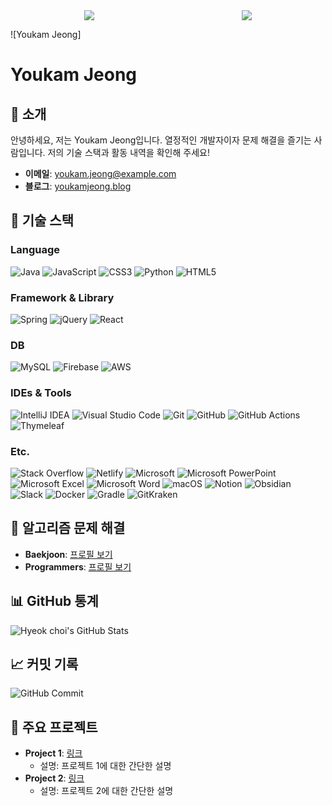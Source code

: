 <div style="display: flex; justify-content: space-around;">
  <a href="https://github.com/Youkamii/github-readme-stats">
    <img src="https://github-readme-stats.vercel.app/api/top-langs/?username=Youkamii" />
  </a>
<a href="https://github.com/Youkamii/github-readme-stats">
    <img src="https://github-readme-stats-one-bice.vercel.app/api?username=Youkamii&show_icons=true&include_all_commits=true&count_public=true&role=OWNER,ORGANIZATION_MEMBER,COLLABORATOR" />
<!--       1  <img src="https://github-readme-stats.vercel.app/api?username=Youkamii" /> -->
  </a>
</div>      
<!-- <div>
<a href="https://github.com/devxb/gitanimals">
  <img src="https://render.gitanimals.org/lines/{Youkamii}?pet-id=1" width="1000" height="120"/>
</a>
  
</div>
 -->

<!-- 시작부분 -->
![Youkam Jeong]

# Youkam Jeong

## 👋 소개
안녕하세요, 저는 Youkam Jeong입니다. 열정적인 개발자이자 문제 해결을 즐기는 사람입니다. 저의 기술 스택과 활동 내역을 확인해 주세요!

- **이메일**: youkam.jeong@example.com
- **블로그**: [youkamjeong.blog](https://youkamjeong.blog)

## 🔧 기술 스택
### Language
![Java](https://img.shields.io/badge/Java-%23ED8B00.svg?style=for-the-badge&logo=java&logoColor=white)
![JavaScript](https://img.shields.io/badge/JavaScript-%23F7DF1E.svg?style=for-the-badge&logo=javascript&logoColor=black)
![CSS3](https://img.shields.io/badge/CSS3-%231572B6.svg?style=for-the-badge&logo=css3&logoColor=white)
![Python](https://img.shields.io/badge/Python-%233776AB.svg?style=for-the-badge&logo=python&logoColor=white)
![HTML5](https://img.shields.io/badge/HTML5-%23E34F26.svg?style=for-the-badge&logo=html5&logoColor=white)

### Framework & Library
![Spring](https://img.shields.io/badge/Spring-%236DB33F.svg?style=for-the-badge&logo=spring&logoColor=white)
![jQuery](https://img.shields.io/badge/jQuery-%230769AD.svg?style=for-the-badge&logo=jquery&logoColor=white)
![React](https://img.shields.io/badge/React-%2361DAFB.svg?style=for-the-badge&logo=react&logoColor=black)

### DB
![MySQL](https://img.shields.io/badge/MySQL-%234479A1.svg?style=for-the-badge&logo=mysql&logoColor=white)
![Firebase](https://img.shields.io/badge/Firebase-%23FFCA28.svg?style=for-the-badge&logo=firebase&logoColor=black)
![AWS](https://img.shields.io/badge/AWS-%23FF9900.svg?style=for-the-badge&logo=amazon-aws&logoColor=white)

### IDEs & Tools
![IntelliJ IDEA](https://img.shields.io/badge/IntelliJ_IDEA-%23000000.svg?style=for-the-badge&logo=intellij-idea&logoColor=white)
![Visual Studio Code](https://img.shields.io/badge/Visual_Studio_Code-%23007ACC.svg?style=for-the-badge&logo=visual-studio-code&logoColor=white)
![Git](https://img.shields.io/badge/Git-%23F05032.svg?style=for-the-badge&logo=git&logoColor=white)
![GitHub](https://img.shields.io/badge/GitHub-%23181717.svg?style=for-the-badge&logo=github&logoColor=white)
![GitHub Actions](https://img.shields.io/badge/GitHub_Actions-%232088FF.svg?style=for-the-badge&logo=github-actions&logoColor=white)
![Thymeleaf](https://img.shields.io/badge/Thymeleaf-%23005F0F.svg?style=for-the-badge&logo=thymeleaf&logoColor=white)

### Etc.
![Stack Overflow](https://img.shields.io/badge/Stack_Overflow-%23F58025.svg?style=for-the-badge&logo=stackoverflow&logoColor=white)
![Netlify](https://img.shields.io/badge/Netlify-%2300C7B7.svg?style=for-the-badge&logo=netlify&logoColor=white)
![Microsoft](https://img.shields.io/badge/Microsoft-%230078D6.svg?style=for-the-badge&logo=microsoft&logoColor=white)
![Microsoft PowerPoint](https://img.shields.io/badge/Microsoft_PowerPoint-%23B7472A.svg?style=for-the-badge&logo=microsoft-powerpoint&logoColor=white)
![Microsoft Excel](https://img.shields.io/badge/Microsoft_Excel-%23008B57.svg?style=for-the-badge&logo=microsoft-excel&logoColor=white)
![Microsoft Word](https://img.shields.io/badge/Microsoft_Word-%232B579A.svg?style=for-the-badge&logo=microsoft-word&logoColor=white)
![macOS](https://img.shields.io/badge/macOS-%23000000.svg?style=for-the-badge&logo=apple&logoColor=white)
![Notion](https://img.shields.io/badge/Notion-%23000000.svg?style=for-the-badge&logo=notion&logoColor=white)
![Obsidian](https://img.shields.io/badge/Obsidian-%235B5B5B.svg?style=for-the-badge&logo=obsidian&logoColor=white)
![Slack](https://img.shields.io/badge/Slack-%234A154B.svg?style=for-the-badge&logo=slack&logoColor=white)
![Docker](https://img.shields.io/badge/Docker-%232496ED.svg?style=for-the-badge&logo=docker&logoColor=white)
![Gradle](https://img.shields.io/badge/Gradle-%2302303A.svg?style=for-the-badge&logo=gradle&logoColor=white)
![GitKraken](https://img.shields.io/badge/GitKraken-%2302B3E4.svg?style=for-the-badge&logo=gitkraken&logoColor=white)

## 🏅 알고리즘 문제 해결
- **Baekjoon**: [프로필 보기](https://www.acmicpc.net/user/yourusername)
- **Programmers**: [프로필 보기](https://programmers.co.kr/user/yourusername)

## 📊 GitHub 통계
![Hyeok choi's GitHub Stats](https://github-readme-stats.vercel.app/api?username=yourusername&show_icons=true&theme=radical)

## 📈 커밋 기록
![GitHub Commit](https://github-readme-streak-stats.herokuapp.com/?user=yourusername&theme=radical)

## 🌟 주요 프로젝트
- **Project 1**: [링크](https://github.com/yourusername/project1)
  - 설명: 프로젝트 1에 대한 간단한 설명
- **Project 2**: [링크](https://github.com/yourusername/project2)
  - 설명: 프로젝트 2에 대한 간단한 설명

<!-- 끝부분 -->
